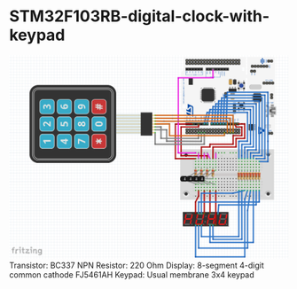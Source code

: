 # STM32F103RB-digital-clock-with-keypad
![alt tag](https://github.com/alieniasty/STM32F103RB-digital-clock-with-keypad/blob/master/All.PNG)
Transistor: BC337 NPN
Resistor: 220 Ohm
Display: 8-segment 4-digit common cathode FJ5461AH
Keypad: Usual membrane 3x4 keypad
